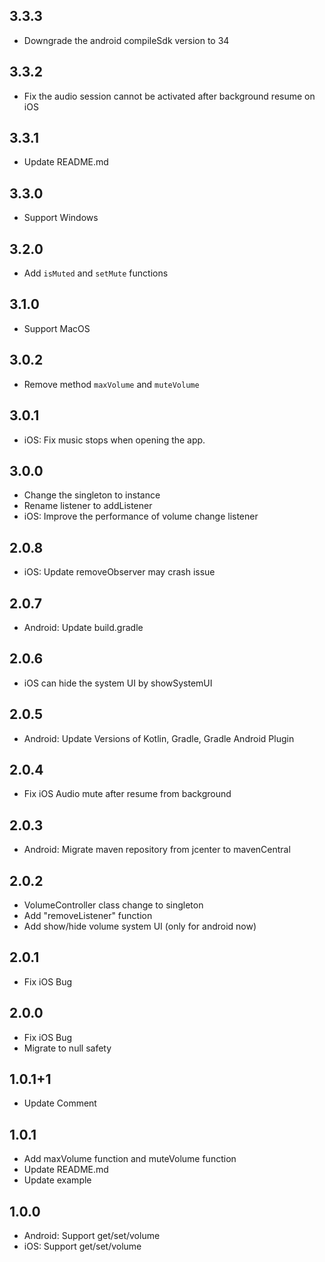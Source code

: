 ## 3.3.3

* Downgrade the android compileSdk version to 34

## 3.3.2

* Fix the audio session cannot be activated after background resume on iOS

## 3.3.1

* Update README.md

## 3.3.0

* Support Windows

## 3.2.0

* Add `isMuted` and `setMute` functions

## 3.1.0

* Support MacOS

## 3.0.2

* Remove method `maxVolume` and `muteVolume`

## 3.0.1

* iOS: Fix music stops when opening the app.

## 3.0.0

* Change the singleton to instance
* Rename listener to addListener
* iOS: Improve the performance of volume change listener

## 2.0.8

* iOS: Update removeObserver may crash issue

## 2.0.7

* Android: Update build.gradle

## 2.0.6

* iOS can hide the system UI by showSystemUI

## 2.0.5

* Android: Update Versions of Kotlin, Gradle, Gradle Android Plugin

## 2.0.4

* Fix iOS Audio mute after resume from background

## 2.0.3

* Android: Migrate maven repository from jcenter to mavenCentral

## 2.0.2

* VolumeController class change to singleton
* Add "removeListener" function
* Add show/hide volume system UI (only for android now)

## 2.0.1

* Fix iOS Bug

## 2.0.0

* Fix iOS Bug
* Migrate to null safety

## 1.0.1+1

* Update Comment

## 1.0.1

* Add maxVolume function and muteVolume function
* Update README.md
* Update example

## 1.0.0

* Android: Support get/set/volume
* iOS: Support get/set/volume
